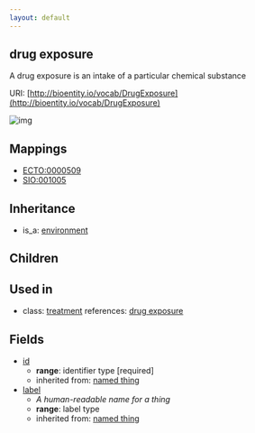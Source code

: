 ```yaml
---
layout: default
---
```


## drug exposure


A drug exposure is an intake of a particular chemical substance

URI: [http://bioentity.io/vocab/DrugExposure](http://bioentity.io/vocab/DrugExposure)


![img](http://yuml.me/diagram/nofunky/class/%5Benvironment%5D%5E-%5Bdrug%20exposure%5D)
## Mappings

 * [ECTO:0000509](http://purl.obolibrary.org/obo/ECTO_0000509)
 * [SIO:001005](http://semanticscience.org/resource/SIO_001005)

## Inheritance

 *  is_a: [environment](Environment.html)

## Children


## Used in

 *  class: [treatment](Treatment.html) references: [drug exposure](DrugExposure.html)

## Fields

 * [id](id.html)
    * __range__: identifier type [required]
    * inherited from: [named thing](NamedThing.html)
 * [label](label.html)
    * _A human-readable name for a thing_
    * __range__: label type
    * inherited from: [named thing](NamedThing.html)
